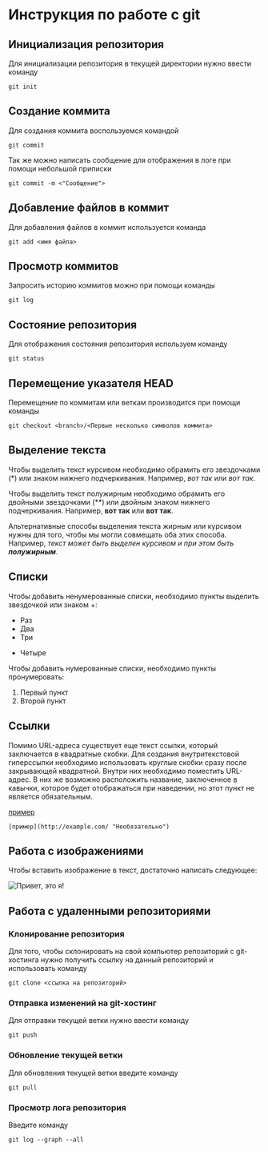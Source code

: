 # Инструкция по работе с git

## Инициализация репозитория

Для инициализации репозитория в текущей директории нужно ввести команду
```
git init
```
## Создание коммита

Для создания коммита воспользуемся командой
```
git commit
```
Так же можно написать сообщение для отображения в логе при помощи небольшой приписки
```
git commit -m <"Сообщение">
```

## Добавление файлов в коммит

Для добавления файлов в коммит используется команда
```
git add <имя файла>
```

## Просмотр коммитов

Запросить историю коммитов можно при помощи команды
```
git log
```

## Состояние репозитория

Для отображения состояния репозитория используем команду
```
git status
```

## Перемещение указателя HEAD

Перемещение по коммитам или веткам производится при помощи команды
```
git checkout <branch>/<Первые несколько символов коммита>
```

## Выделение текста

Чтобы выделить текст курсивом необходимо обрамить его звездочками (*) или знаком нижнего подчеркивания. Например, *вот так* или _вот так_.

Чтобы выделить текст полужирным необходимо обрамить его двойными звездочками (**) или двойным знаком нижнего подчеркивания. Например, **вот так** или __вот так__.

Альтернативные способы выделения текста жирным или курсивом нужны для того, чтобы мы могли совмещать оба этих способа. Например, _текст может быть выделен курсивом и при этом быть **полужирным**_.

## Списки

Чтобы добавить ненумерованные списки, необходимо пункты выделить звездочкой или знаком +:
* Раз
* Два
* Три
+ Четыре

Чтобы добавить нумерованные списки, необходимо пункты пронумеровать:
1. Первый пункт
2. Второй пункт


## Ссылки

Помимо URL-адреса существует еще текст ссылки, который заключается в квадратные скобки. Для создания внутритекстовой гиперссылки необходимо использовать круглые скобки сразу после закрывающей квадратной. Внутри них необходимо поместить URL-адрес. В них же возможно расположить название, заключенное в кавычки, которое будет отображаться при наведении, но этот пункт не является обязательным.

[пример](http://example.com/ "Необязательно")

```
[пример](http://example.com/ "Необязательно")
```

## Работа с изображениями

Чтобы вставить изображение в текст, достаточно написать следующее:

![Привет, это я!](Me.jpg)

## Работа с удаленными репозиториями

### Клонирование репозитория

Для того, чтобы склонировать на свой компьютер репозиторий с git-хостинга нужно получить ссылку на данный репозиторий и использовать команду

```
git clone <ссылка на репозиторий>
```

### Отправка изменений на git-хостинг

Для отправки текущей ветки нужно ввести команду

```
git push
```

### Обновление текущей ветки

Для обновления текущей ветки введите команду

```
git pull
```

### Просмотр лога репозитория

Введите команду

```
git log --graph --all
```